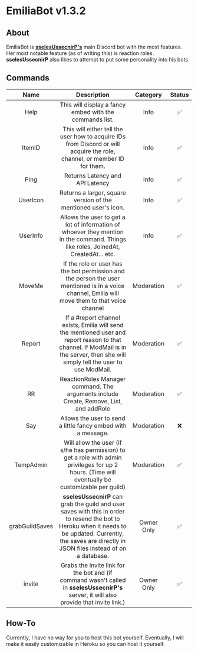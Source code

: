 # EmiliaBot v1.3.2

## About

EmiliaBot is **[sselesUssecnirP's](https://github.com/sselesUssecnirP)** main Discord bot with the most features. Her most notable feature (as of writing this) is reaction roles. **sselesUssecnirP** also likes to attempt to put some personality into his bots. 
 
## Commands

| Name | Description | Category | Status |
| :-----: | :------------: | :-----: | :-----: |
| Help | This will display a fancy embed with the commands list. | Info | ✅ |
| ItemID | This will either tell the user how to acquire IDs from Discord or will acquire the role, channel, or member ID for them. | Info | ✅ |
| Ping | Returns Latency and API Latency | Info | ✅ |
| UserIcon | Returns a larger, square version of the mentioned user's icon. | Info | ✅ |
| UserInfo | Allows the user to get a lot of information of whoever they mention in the command. Things like roles, JoinedAt, CreatedAt... etc. | Info | ✅ |
| MoveMe | If the role or user has the bot permission and the person the user mentioned is in a voice channel, Emilia will move them to that voice channel | Moderation | ✅ |
| Report | If a #report channel exists, Emilia will send the mentioned user and report reason to that channel. If ModMail is in the server, then she will simply tell the user to use ModMail. | Moderation | ✅ |
| RR | ReactionRoles Manager command. The arguments include Create, Remove, List, and addRole | Moderation | ✅ |
| Say | Allows the user to send a little fancy embed with a message. | Moderation | ❌ |
| TempAdmin | Will allow the user (if s/he has permission) to get a role with admin privileges for up 2 hours. (Time will eventually be customizable per guild) | Moderation | ✅ |
| grabGuildSaves | **sselesUssecnirP** can grab the guild and user saves with this in order to resend the bot to Heroku when it needs to be updated. Currently, the saves are directly in JSON files instead of on a database. | Owner Only | ✅ |
| invite | Grabs the invite link for the bot and (if command wasn't called in **sselesUssecnirP's** server, it will also provide that invite link.) | Owner Only | ✅ |

## How-To

Currently, I have no way for you to host this bot yourself. Eventually, I will make it easily customizable in Heroku so you can host it yourself.